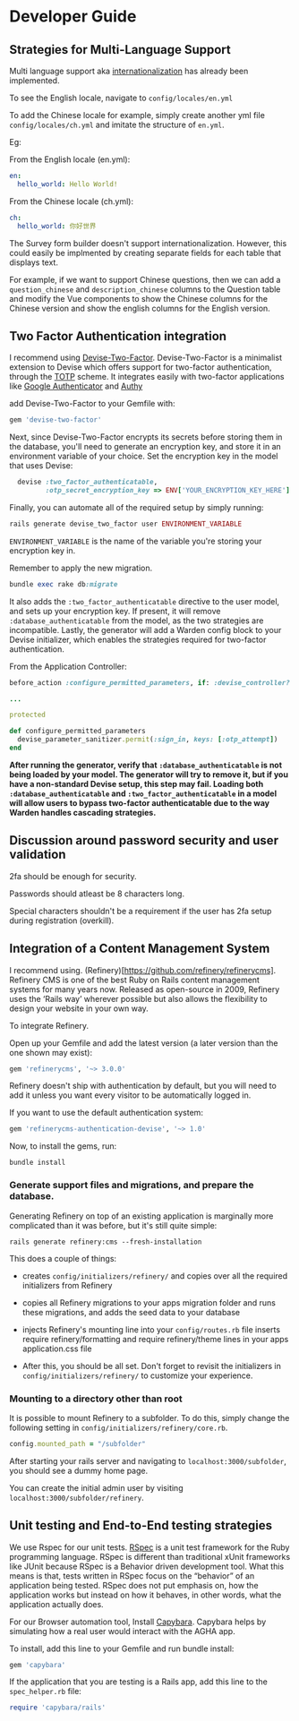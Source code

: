 # Developer Guide

Strategies for Multi-Language Support
----------------------

Multi language support aka [internationalization](https://guides.rubyonrails.org/i18n.html) has already been implemented.

To see the English locale, navigate to `config/locales/en.yml`

To add the Chinese locale for example, simply create another yml file `config/locales/ch.yml` and imitate the structure of `en.yml`.

Eg:

From the English locale (en.yml):

```yaml
en:
  hello_world: Hello World!
```

From the Chinese locale (ch.yml):

```yaml
ch:
  hello_world: 你好世界
```

The Survey form builder doesn't support internationalization. However, this could easily be implmented by creating separate fields for each table that displays text.

For example, if we want to support Chinese questions, then we can add a `question_chinese` and `description_chinese` columns to the Question table and modify the Vue components to show the Chinese columns for the Chinese version and show the english columns for the English version.

Two Factor Authentication integration
----------------------

I recommend using [Devise-Two-Factor](https://github.com/tinfoil/devise-two-factor). Devise-Two-Factor is a minimalist extension to Devise which offers support for two-factor authentication, through the [TOTP](https://en.wikipedia.org/wiki/Time-based_One-Time_Password) scheme. It integrates easily with two-factor applications like [Google Authenticator](https://support.google.com/accounts/answer/1066447?hl=en) and [Authy](https://authy.com/)

add Devise-Two-Factor to your Gemfile with:

```ruby
gem 'devise-two-factor'
```

Next, since Devise-Two-Factor encrypts its secrets before storing them in the database, you'll need to generate an encryption key, and store it in an environment variable of your choice. Set the encryption key in the model that uses Devise:

```ruby
  devise :two_factor_authenticatable,
         :otp_secret_encryption_key => ENV['YOUR_ENCRYPTION_KEY_HERE']

```

Finally, you can automate all of the required setup by simply running:

```ruby
rails generate devise_two_factor user ENVIRONMENT_VARIABLE
```

`ENVIRONMENT_VARIABLE` is the name of the variable you're storing your encryption key in.

Remember to apply the new migration.

```ruby
bundle exec rake db:migrate
```

It also adds the `:two_factor_authenticatable` directive to the user model, and sets up your encryption key. If present, it will remove `:database_authenticatable` from the model, as the two strategies are incompatible. Lastly, the generator will add a Warden config block to your Devise initializer, which enables the strategies required for two-factor authentication.

From the Application Controller:

```ruby
before_action :configure_permitted_parameters, if: :devise_controller?

...

protected

def configure_permitted_parameters
  devise_parameter_sanitizer.permit(:sign_in, keys: [:otp_attempt])
end
```

**After running the generator, verify that `:database_authenticatable` is not being loaded by your model. The generator will try to remove it, but if you have a non-standard Devise setup, this step may fail. Loading both `:database_authenticatable` and `:two_factor_authenticatable` in a model will allow users to bypass two-factor authenticatable due to the way Warden handles cascading strategies.**

Discussion around password security and user validation
----------------------

2fa should be enough for security.

Passwords should atleast be 8 characters long.

Special characters shouldn't be a requirement if the user has 2fa setup during registration (overkill).

Integration of a Content Management System
----------------------

I recommend using. (Refinery)[https://github.com/refinery/refinerycms]. Refinery CMS is one of the best Ruby on Rails content management systems for many years now. Released as open-source in 2009, Refinery uses the ‘Rails way’ wherever possible but also allows the flexibility to design your website in your own way.

To integrate Refinery.

Open up your Gemfile and add the latest version (a later version than the one shown may exist):

```ruby
gem 'refinerycms', '~> 3.0.0'
```

Refinery doesn't ship with authentication by default, but you will need to add it unless you want every visitor to be automatically logged in.

If you want to use the default authentication system:

```ruby
gem 'refinerycms-authentication-devise', '~> 1.0'
```

Now, to install the gems, run:

```shell
bundle install
```

### Generate support files and migrations, and prepare the database.

Generating Refinery on top of an existing application is marginally more complicated than it was before, but it's still quite simple:

```shell
rails generate refinery:cms --fresh-installation
```

This does a couple of things:

* creates `config/initializers/refinery/` and copies over all the required initializers from Refinery

* copies all Refinery migrations to your apps migration folder and runs these migrations, and adds the seed data to your database

* injects Refinery's mounting line into your `config/routes.rb` file
inserts require refinery/formatting and require refinery/theme lines in your apps application.css file

* After this, you should be all set. Don't forget to revisit the initializers in `config/initializers/refinery/` to customize your experience.

### Mounting to a directory other than root

It is possible to mount Refinery to a subfolder. To do this, simply change the following setting in `config/initializers/refinery/core.rb`.

```ruby
config.mounted_path = "/subfolder"
```

After starting your rails server and navigating to `localhost:3000/subfolder`, you should see a dummy home page.

You can create the initial admin user by visiting `localhost:3000/subfolder/refinery`.


Unit testing and End-to-End testing strategies
----------------------

We use Rspec for our unit tests. [RSpec](https://github.com/rspec/rspec-rails) is a unit test framework for the Ruby programming language. RSpec is different than traditional xUnit frameworks like JUnit because RSpec is a Behavior driven development tool. What this means is that, tests written in RSpec focus on the “behavior” of an application being tested. RSpec does not put emphasis on, how the application works but instead on how it behaves, in other words, what the application actually does.

For our Browser automation tool, Install [Capybara](https://github.com/teamcapybara/capybara). Capybara helps by simulating how a real user would interact with the AGHA app.

To install, add this line to your Gemfile and run bundle install:

```ruby
gem 'capybara'
```

If the application that you are testing is a Rails app, add this line to the `spec_helper.rb` file:

```ruby
require 'capybara/rails'
```
